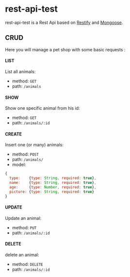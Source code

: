 # rest-api-test
rest-api-test is a Rest Api based on [Restify](https://github.com/restify/node-restify) and [Mongoose](https://github.com/Automattic/mongoose).

## CRUD
Here you will manage a pet shop with some basic requests :

#### LIST
List all animals:

* method: `GET`
* path: `/animals`

#### SHOW
Show one specific animal from his id:

* method: `GET`
* path: `/animals/:id`

#### CREATE
Insert one (or many) animals:

* method: `POST`
* path: `/animals/`
* model: 
```javascript
{
  type:    {type: String, required: true},
  name:    {type: String, required: true},
  age:     {type: Number, required: true},
  picture: {type: String, required: true}
}
```

#### UPDATE
Update an animal:

* method: `PUT`
* path: `/animals/:id`

#### DELETE
delete an animal:

* method: `DELETE`
* path: `/animals/:id`
